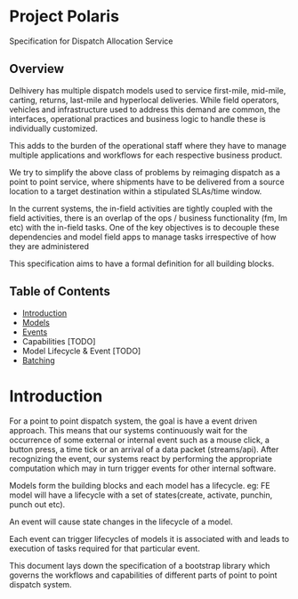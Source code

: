 # Project Polaris

Specification for Dispatch Allocation Service

## Overview

Delhivery has multiple dispatch models used to service first-mile, mid-mile, carting, returns, last-mile and hyperlocal deliveries. While field operators, vehicles and infrastructure used to address this demand are common, the interfaces, operational practices and business logic to handle these is individually customized.

This adds to the burden of the operational staff where they have to manage multiple applications and workflows for each respective business product.

We try to simplify the above class of problems by reimaging dispatch as a point to point service, where shipments have to be delivered from a source location to a target destination within a stipulated SLAs/time window.

In the current systems, the in-field activities are tightly coupled with the field activities, there is an overlap of the ops / business functionality (fm, lm etc) with the in-field tasks. One of the key objectives is to decouple these dependencies and model field apps to manage tasks irrespective of how they are administered

This specification aims to have a formal definition for all building blocks.


## Table of Contents

  - [Introduction](#introduction)
  - [Models](models.md)
  - [Events](events.md)
  - Capabilities [TODO]
  - Model Lifecycle & Event [TODO]
  - [Batching](batching.md)

# Introduction

For a point to point dispatch system, the goal is have a event driven approach. This means that our systems continuously wait for the occurrence of some external or internal event such as a mouse click, a button press, a time tick or an arrival of a data packet (streams/api). After recognizing the event, our systems react by performing the appropriate computation which may in turn trigger events for other internal software.


Models form the building blocks and each model has a lifecycle. eg: FE model will have a lifecycle with a set of states(create, activate, punchin, punch out etc).

An event will cause state changes in the lifecycle of a model.

Each event can trigger lifecycles of models it is associated with and leads to execution of tasks required for that particular event.

This document lays down the specification of a bootstrap library which governs the workflows and capabilities of different parts of point to point dispatch system.